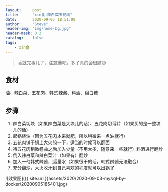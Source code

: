 ```yaml
---
layout:     post
title:      "xin食:辣白菜五花肉"
date:       2020-09-05 18:51:00
author:     "Steve"
header-img: "img/home-bg.jpg"
header-mask: 0.3
catalog:    false
tags:
    - xin食
---
```


> 香就完事儿了，注意量吧，多了真的会很腻😅

## 食材

油、辣白菜、五花肉、韩式辣酱、料酒、绵白糖

## 步骤

1. 辣白菜切块（如果辣白菜是大块儿的话）、五花肉切薄片（如果买的是一整块儿的话）
2. 起锅烧油（因为五花肉本来就肥，所以稍微来一点油就行）
3. 五花肉铺于锅上大火煎一下，适当的时候可以翻面
4. 待五花肉稍微卷曲之后加入少量（不用太多，随意来一些就行）料酒进行翻炒
5. 倒入辣白菜和辣白菜汁（如果有）翻炒
6. 加入一勺韩式辣酱，适量水（如果很干的话，韩式辣酱无法融合）
7. 充分翻炒，大火收汁到自己喜欢的程度就可以出锅了

![效果图]({{ site.url }}assets/2020/2020-09-03-mysql-by-docker/20200905185401.jpg)

